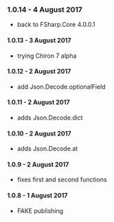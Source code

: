 ### 1.0.14 - 4 August 2017
* back to FSharp.Core 4.0.0.1

#### 1.0.13 - 3 August 2017
* trying Chiron 7 alpha

#### 1.0.12 - 2 August 2017
* add Json.Decode.optionalField

#### 1.0.11 - 2 August 2017
* adds Json.Decode.dict

#### 1.0.10 - 2 August 2017
* adds Json.Decode.at

#### 1.0.9 - 2 August 2017
* fixes first and second functions

#### 1.0.8 - 1 August 2017
* FAKE publishing
